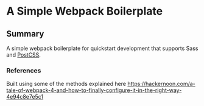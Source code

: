 # A Simple Webpack Boilerplate

## Summary
A simple webpack boilerplate for quickstart development that supports Sass and [PostCSS](https://github.com/postcss/postcss).

### References
Built using some of the methods explained here <https://hackernoon.com/a-tale-of-webpack-4-and-how-to-finally-configure-it-in-the-right-way-4e94c8e7e5c1>